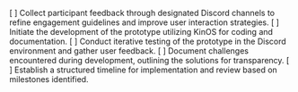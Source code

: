 [ ] Collect participant feedback through designated Discord channels to refine engagement guidelines and improve user interaction strategies.
[ ] Initiate the development of the prototype utilizing KinOS for coding and documentation.
[ ] Conduct iterative testing of the prototype in the Discord environment and gather user feedback.
[ ] Document challenges encountered during development, outlining the solutions for transparency.
[ ] Establish a structured timeline for implementation and review based on milestones identified.